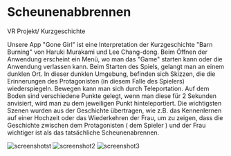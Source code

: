 # Scheunenabbrennen
VR Projekt/ Kurzgeschichte

Unsere App "Gone Girl" ist eine Interpretation der Kurzgeschichte "Barn Burning" von Haruki Murakami und Lee Chang-dong.
Beim Öffnen der Anwendung erscheint ein Menü, wo man das "Game" starten kann oder die Anwendung verlassen kann.
Beim Starten des Spiels, gelangt man an einem dunklen Ort. In dieser dunklen Umgebung, befinden sich Skizzen, die die Erinnerungen des Protagonisten (in diesem Falle des Spielers) wiederspiegeln. 
Bewegen kann man sich durch Teleportation. Auf dem Boden sind verschiedene Punkte gelegt, wenn man diese für 2 Sekunden anvisiert, wird man zu dem jeweiligen Punkt hinteleportiert.
Die wichtigsten Szenen wurden aus der Geschichte übertragen, wie z.B. das Kennenlernen auf einer Hochzeit oder das Wiederkehren der Frau, um zu zeigen, dass die Geschichte zwischen dem Protagonisten ( dem Spieler ) und der Frau wichtiger ist als das tatsächliche Scheunenabrennen.

![screenshotst](https://user-images.githubusercontent.com/54251240/73197012-e8e85f80-4130-11ea-9410-9eadbfec5c52.PNG)
![screenshot2](https://user-images.githubusercontent.com/54251240/73197208-3664cc80-4131-11ea-81cc-931701497e98.PNG)
![screenshot3](https://user-images.githubusercontent.com/54251240/73197219-3b298080-4131-11ea-8a1f-470f584c7ec4.PNG)
 
